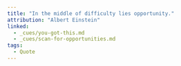 ```yaml
---
title: "In the middle of difficulty lies opportunity."
attribution: "Albert Einstein"
linked:
  - _cues/you-got-this.md
  - _cues/scan-for-opportunities.md
tags:
  - Quote
---
```

